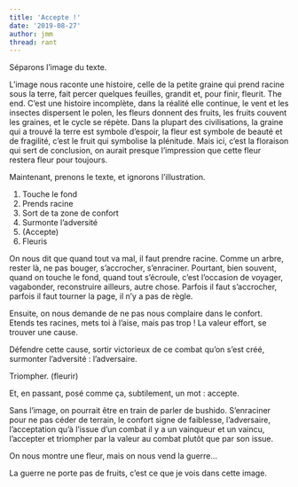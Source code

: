 ```yaml
---
title: 'Accepte !'
date: '2019-08-27'
author: jmm
thread: rant
---
```


Séparons l’image du texte.

L’image nous raconte une histoire, celle de la petite graine qui prend racine sous la terre, fait percer quelques feuilles, grandit et, pour finir, fleurit. The end. C’est une histoire incomplète, dans la réalité elle continue, le vent et les insectes dispersent le polen, les fleurs donnent des fruits, les fruits couvent les graines, et le cycle se répète. Dans la plupart des civilisations, la graine qui a trouvé la terre est symbole d’espoir, la fleur est symbole de beauté et de fragilité, c’est le fruit qui symbolise la plénitude. Mais ici, c’est la floraison qui sert de conclusion, on aurait presque l’impression que cette fleur restera fleur pour toujours.

Maintenant, prenons le texte, et ignorons l’illustration.

  1. Touche le fond
  2. Prends racine
  3. Sort de ta zone de confort
  4. Surmonte l’adversité
  5. (Accepte)
  6. Fleuris

On nous dit que quand tout va mal, il faut prendre racine. Comme un arbre, rester là, ne pas bouger, s’accrocher, s’enraciner. Pourtant, bien souvent, quand on touche le fond, quand tout s’écroule, c’est l’occasion de voyager, vagabonder, reconstruire ailleurs, autre chose. Parfois il faut s’accrocher, parfois il faut tourner la page, il n’y a pas de règle.

Ensuite, on nous demande de ne pas nous complaire dans le confort. Etends tes racines, mets toi à l’aise, mais pas trop ! La valeur effort, se trouver une cause.

Défendre cette cause, sortir victorieux de ce combat qu’on s’est créé, surmonter l’adversité : l’adversaire.

Triompher. (fleurir)

Et, en passant, posé comme ça, subtilement, un mot : accepte.

Sans l’image, on pourrait être en train de parler de bushido. S’enraciner pour ne pas céder de terrain, le confort signe de faiblesse, l’adversaire, l’acceptation qu’à l’issue d’un combat il y a un vainqueur et un vaincu, l’accepter et triompher par la valeur au combat plutôt que par son issue.

On nous montre une fleur, mais on nous vend la guerre…

La guerre ne porte pas de fruits, c’est ce que je vois dans cette image.
